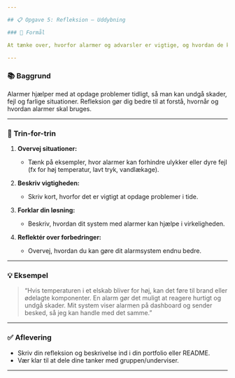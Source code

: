 ```yaml
---

## 📋 Opgave 5: Refleksion – Uddybning

### 🌟 Formål

At tænke over, hvorfor alarmer og advarsler er vigtige, og hvordan de kan gøre en forskel i praksis.

---
```


### 📚 Baggrund

Alarmer hjælper med at opdage problemer tidligt, så man kan undgå skader, fejl og farlige situationer. Refleksion gør dig bedre til at forstå, hvornår og hvordan alarmer skal bruges.

---

### 📝 Trin-for-trin

1. **Overvej situationer:**  
   - Tænk på eksempler, hvor alarmer kan forhindre ulykker eller dyre fejl (fx for høj temperatur, lavt tryk, vandlækage).

2. **Beskriv vigtigheden:**  
   - Skriv kort, hvorfor det er vigtigt at opdage problemer i tide.

3. **Forklar din løsning:**  
   - Beskriv, hvordan dit system med alarmer kan hjælpe i virkeligheden.

4. **Reflektér over forbedringer:**  
   - Overvej, hvordan du kan gøre dit alarmsystem endnu bedre.

---

### 💡 Eksempel

> “Hvis temperaturen i et elskab bliver for høj, kan det føre til brand eller ødelagte komponenter. En alarm gør det muligt at reagere hurtigt og undgå skader. Mit system viser alarmen på dashboard og sender besked, så jeg kan handle med det samme.”

---

### ✅ Aflevering

- Skriv din refleksion og beskrivelse ind i din portfolio eller README.
- Vær klar til at dele dine tanker med gruppen/underviser.

---